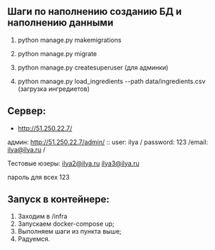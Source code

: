 ## Шаги по наполнению созданию БД и наполнению данными 
1. python manage.py makemigrations

2. python manage.py migrate

3. python manage.py createsuperuser (для админки)

4. python manage.py load_ingredients --path data/ingredients.csv  (загрузка ингредиетов)



## Сервер:

- http://51.250.22.7/

админ: http://51.250.22.7/admin/ :: user: ilya / password: 123 /email: ilya@ilya.ru / 

Тестовые юзеры:
ilya2@ilya.ru
ilya3@ilya.ru

пароль для всех 123


## Запуск в контейнере:
1. Заходим в /infra
2. Запускаем docker-compose up;
3. Выполняем шаги из пункта выше;
4. Радуемся.
